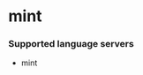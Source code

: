 # mint
<!--- THIS DOCUMENT IS AUTOMATICALLY GENERATED, DON'T EDIT IT -->

### Supported language servers

- mint
